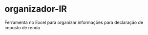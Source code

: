 # organizador-IR
Ferramenta no Excel para organizar informações para declaração de imposto de renda
